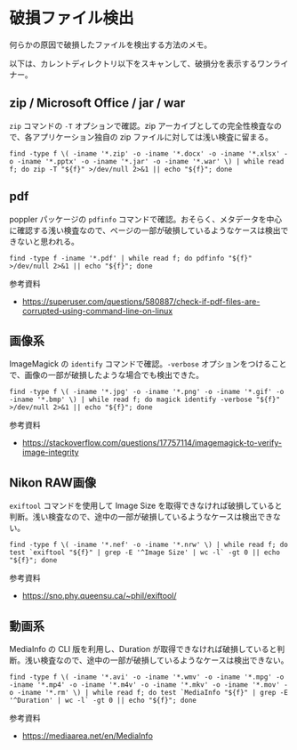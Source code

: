 # 破損ファイル検出

何らかの原因で破損したファイルを検出する方法のメモ。

以下は、カレントディレクトリ以下をスキャンして、破損分を表示するワンライナー。

## zip / Microsoft Office / jar / war

`zip` コマンドの `-T` オプションで確認。zip アーカイブとしての完全性検査なので、各アプリケーション独自の zip ファイルに対しては浅い検査に留まる。

```shell
find -type f \( -iname '*.zip' -o -iname '*.docx' -o -iname '*.xlsx' -o -iname '*.pptx' -o -iname '*.jar' -o -iname '*.war' \) | while read f; do zip -T "${f}" >/dev/null 2>&1 || echo "${f}"; done
```

## pdf

poppler パッケージの `pdfinfo` コマンドで確認。おそらく、メタデータを中心に確認する浅い検査なので、ページの一部が破損しているようなケースは検出できないと思われる。

```shell
find -type f -iname '*.pdf' | while read f; do pdfinfo "${f}" >/dev/null 2>&1 || echo "${f}"; done
```

参考資料

- https://superuser.com/questions/580887/check-if-pdf-files-are-corrupted-using-command-line-on-linux

## 画像系

ImageMagick の `identify` コマンドで確認。`-verbose` オプションをつけることで、画像の一部が破損したような場合でも検出できた。

```shell
find -type f \( -iname '*.jpg' -o -iname '*.png' -o -iname '*.gif' -o -iname '*.bmp' \) | while read f; do magick identify -verbose "${f}" >/dev/null 2>&1 || echo "${f}"; done
```

参考資料

- https://stackoverflow.com/questions/17757114/imagemagick-to-verify-image-integrity

## Nikon RAW画像

`exiftool` コマンドを使用して Image Size を取得できなければ破損していると判断。浅い検査なので、途中の一部が破損しているようなケースは検出できない。

```
find -type f \( -iname '*.nef' -o -iname '*.nrw' \) | while read f; do test `exiftool "${f}" | grep -E '^Image Size' | wc -l` -gt 0 || echo "${f}"; done
```

参考資料

- https://sno.phy.queensu.ca/~phil/exiftool/

## 動画系

MediaInfo の CLI 版を利用し、Duration が取得できなければ破損していると判断。浅い検査なので、途中の一部が破損しているようなケースは検出できない。

```shell
find -type f \( -iname '*.avi' -o -iname '*.wmv' -o -iname '*.mpg' -o -iname '*.mp4' -o -iname '*.m4v' -o -iname '*.mkv' -o -iname '*.mov' -o -iname '*.rm' \) | while read f; do test `MediaInfo "${f}" | grep -E '^Duration' | wc -l` -gt 0 || echo "${f}"; done
```

参考資料

- https://mediaarea.net/en/MediaInfo